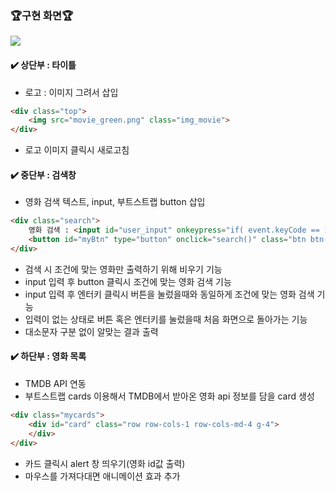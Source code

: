 
### 🏆구현 화면🏆
![](https://velog.velcdn.com/images/hrnn00/post/e0457e75-41df-49db-99c3-d4721c3b4e38/image.png)

#### ✔️ 상단부 : 타이틀
- 로고 : 이미지 그려서 삽입
```html
<div class="top">
    <img src="movie_green.png" class="img_movie">
</div>
```
- 로고 이미지 클릭시 새로고침
#### ✔️ 중단부 : 검색창
- 영화 검색 텍스트, input, 부트스트랩 button 삽입
```html
<div class="search">
    영화 검색 : <input id="user_input" onkeypress="if( event.keyCode == 13 ){search();}">
    <button id="myBtn" type="button" onclick="search()" class="btn btn-outline-light">검색</button>
</div>
```
- 검색 시 조건에 맞는 영화만 출력하기 위해 비우기 기능
- input 입력 후 button 클릭시 조건에 맞는 영화 검색 기능
- input 입력 후 엔터키 클릭시 버튼을 눌렀을때와 동일하게 조건에 맞는 영화 검색 기능
- 입력이 없는 상태로 버튼 혹은 엔터키를 눌렀을때 처음 화면으로 돌아가는 기능
- 대소문자 구분 없이 알맞는 결과 출력
#### ✔️ 하단부 : 영화 목록
- TMDB API 연동
- 부트스트랩 cards 이용해서 TMDB에서 받아온 영화 api 정보를 담을 card 생성
```html
<div class="mycards">
    <div id="card" class="row row-cols-1 row-cols-md-4 g-4">
    </div>
</div>
```
- 카드 클릭시 alert 창 띄우기(영화 id값 출력)
- 마우스를 가져다대면 애니메이션 효과 추가
